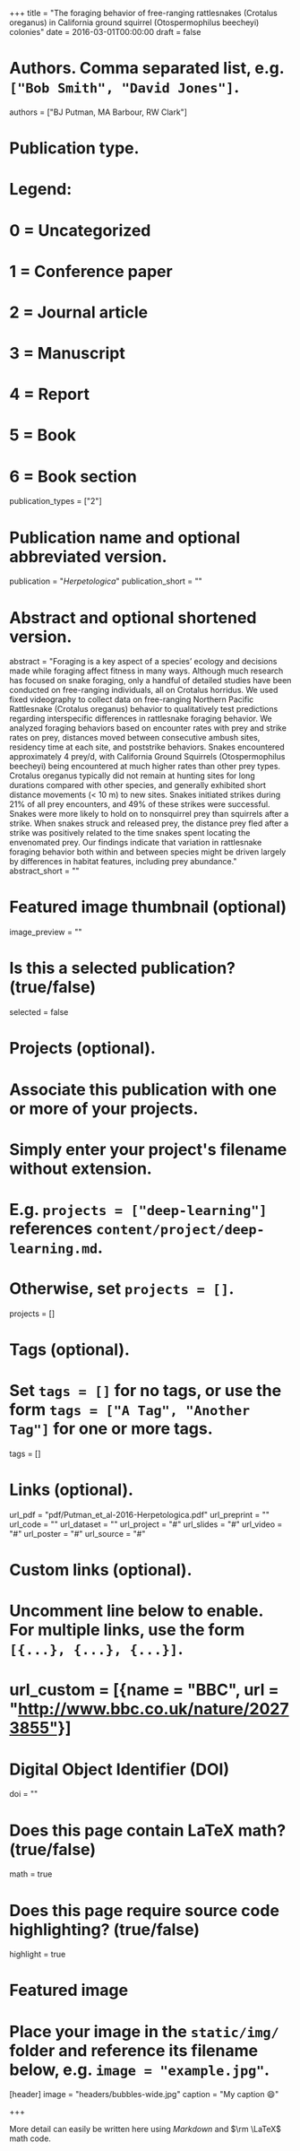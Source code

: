 +++
title = "The foraging behavior of free-ranging rattlesnakes (Crotalus oreganus) in California ground squirrel (Otospermophilus beecheyi) colonies"
date = 2016-03-01T00:00:00
draft = false

# Authors. Comma separated list, e.g. `["Bob Smith", "David Jones"]`.
authors = ["BJ Putman, MA Barbour, RW Clark"]

# Publication type.
# Legend:
# 0 = Uncategorized
# 1 = Conference paper
# 2 = Journal article
# 3 = Manuscript
# 4 = Report
# 5 = Book
# 6 = Book section
publication_types = ["2"]

# Publication name and optional abbreviated version.
publication = "*Herpetologica*"
publication_short = ""

# Abstract and optional shortened version.
abstract = "Foraging is a key aspect of a species’ ecology and decisions made while foraging affect fitness in many ways. Although much research has focused on snake foraging, only a handful of detailed studies have been conducted on free-ranging individuals, all on Crotalus horridus. We used fixed videography to collect data on free-ranging Northern Pacific Rattlesnake (Crotalus oreganus) behavior to qualitatively test predictions regarding interspecific differences in rattlesnake foraging behavior. We analyzed foraging behaviors based on encounter rates with prey and strike rates on prey, distances moved between consecutive ambush sites, residency time at each site, and poststrike behaviors. Snakes encountered approximately 4 prey/d, with California Ground Squirrels (Otospermophilus beecheyi) being encountered at much higher rates than other prey types. Crotalus oreganus typically did not remain at hunting sites for long durations compared with other species, and generally exhibited short distance movements (< 10 m) to new sites. Snakes initiated strikes during 21% of all prey encounters, and 49% of these strikes were successful. Snakes were more likely to hold on to nonsquirrel prey than squirrels after a strike. When snakes struck and released prey, the distance prey fled after a strike was positively related to the time snakes spent locating the envenomated prey. Our findings indicate that variation in rattlesnake foraging behavior both within and between species might be driven largely by differences in habitat features, including prey abundance."
abstract_short = ""

# Featured image thumbnail (optional)
image_preview = ""

# Is this a selected publication? (true/false)
selected = false

# Projects (optional).
#   Associate this publication with one or more of your projects.
#   Simply enter your project's filename without extension.
#   E.g. `projects = ["deep-learning"]` references `content/project/deep-learning.md`.
#   Otherwise, set `projects = []`.
projects = []

# Tags (optional).
#   Set `tags = []` for no tags, or use the form `tags = ["A Tag", "Another Tag"]` for one or more tags.
tags = []

# Links (optional).
url_pdf = "pdf/Putman_et_al-2016-Herpetologica.pdf"
url_preprint = ""
url_code = ""
url_dataset = ""
url_project = "#"
url_slides = "#"
url_video = "#"
url_poster = "#"
url_source = "#"

# Custom links (optional).
#   Uncomment line below to enable. For multiple links, use the form `[{...}, {...}, {...}]`.
# url_custom = [{name = "BBC", url = "http://www.bbc.co.uk/nature/20273855"}]


# Digital Object Identifier (DOI)
doi = ""

# Does this page contain LaTeX math? (true/false)
math = true

# Does this page require source code highlighting? (true/false)
highlight = true

# Featured image
# Place your image in the `static/img/` folder and reference its filename below, e.g. `image = "example.jpg"`.
[header]
image = "headers/bubbles-wide.jpg"
caption = "My caption :smile:"

+++

More detail can easily be written here using *Markdown* and $\rm \LaTeX$ math code.
